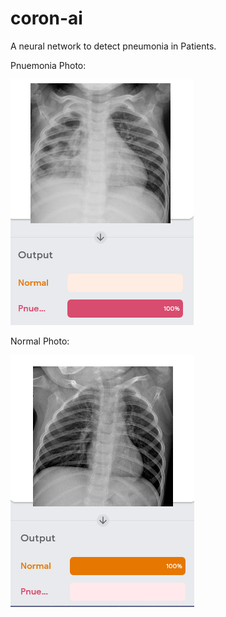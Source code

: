 # coron-ai
A neural network to detect pneumonia in Patients.

Pnuemonia Photo:

![Image1](https://raw.githubusercontent.com/sahal-mulki/coron-ai/master/coron-ai%201.PNG)

Normal Photo:

![Image2](https://raw.githubusercontent.com/sahal-mulki/coron-ai/master/coron-ai%202.PNG)
